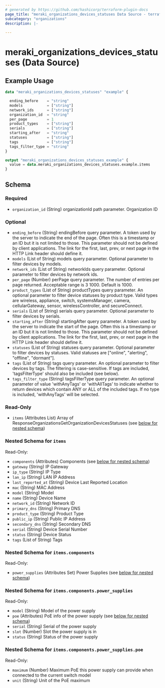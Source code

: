 ```yaml
---
# generated by https://github.com/hashicorp/terraform-plugin-docs
page_title: "meraki_organizations_devices_statuses Data Source - terraform-provider-meraki"
subcategory: "organizations"
description: |-
  
---
```


# meraki_organizations_devices_statuses (Data Source)



## Example Usage

```terraform
data "meraki_organizations_devices_statuses" "example" {

  ending_before    = "string"
  models           = ["string"]
  network_ids      = ["string"]
  organization_id  = "string"
  per_page         = 1
  product_types    = ["string"]
  serials          = ["string"]
  starting_after   = "string"
  statuses         = ["string"]
  tags             = ["string"]
  tags_filter_type = "string"
}

output "meraki_organizations_devices_statuses_example" {
  value = data.meraki_organizations_devices_statuses.example.items
}
```

<!-- schema generated by tfplugindocs -->
## Schema

### Required

- `organization_id` (String) organizationId path parameter. Organization ID

### Optional

- `ending_before` (String) endingBefore query parameter. A token used by the server to indicate the end of the page. Often this is a timestamp or an ID but it is not limited to those. This parameter should not be defined by client applications. The link for the first, last, prev, or next page in the HTTP Link header should define it.
- `models` (List of String) models query parameter. Optional parameter to filter devices by models.
- `network_ids` (List of String) networkIds query parameter. Optional parameter to filter devices by network ids.
- `per_page` (Number) perPage query parameter. The number of entries per page returned. Acceptable range is 3 1000. Default is 1000.
- `product_types` (List of String) productTypes query parameter. An optional parameter to filter device statuses by product type. Valid types are wireless, appliance, switch, systemsManager, camera, cellularGateway, sensor, wirelessController, and secureConnect.
- `serials` (List of String) serials query parameter. Optional parameter to filter devices by serials.
- `starting_after` (String) startingAfter query parameter. A token used by the server to indicate the start of the page. Often this is a timestamp or an ID but it is not limited to those. This parameter should not be defined by client applications. The link for the first, last, prev, or next page in the HTTP Link header should define it.
- `statuses` (List of String) statuses query parameter. Optional parameter to filter devices by statuses. Valid statuses are ["online", "alerting", "offline", "dormant"].
- `tags` (List of String) tags query parameter. An optional parameter to filter devices by tags. The filtering is case-sensitive. If tags are included, 'tagsFilterType' should also be included (see below).
- `tags_filter_type` (String) tagsFilterType query parameter. An optional parameter of value 'withAnyTags' or 'withAllTags' to indicate whether to return devices which contain ANY or ALL of the included tags. If no type is included, 'withAnyTags' will be selected.

### Read-Only

- `items` (Attributes List) Array of ResponseOrganizationsGetOrganizationDevicesStatuses (see [below for nested schema](#nestedatt--items))

<a id="nestedatt--items"></a>
### Nested Schema for `items`

Read-Only:

- `components` (Attributes) Components (see [below for nested schema](#nestedatt--items--components))
- `gateway` (String) IP Gateway
- `ip_type` (String) IP Type
- `lan_ip` (String) LAN IP Address
- `last_reported_at` (String) Device Last Reported Location
- `mac` (String) MAC Address
- `model` (String) Model
- `name` (String) Device Name
- `network_id` (String) Network ID
- `primary_dns` (String) Primary DNS
- `product_type` (String) Product Type
- `public_ip` (String) Public IP Address
- `secondary_dns` (String) Secondary DNS
- `serial` (String) Device Serial Number
- `status` (String) Device Status
- `tags` (List of String) Tags

<a id="nestedatt--items--components"></a>
### Nested Schema for `items.components`

Read-Only:

- `power_supplies` (Attributes Set) Power Supplies (see [below for nested schema](#nestedatt--items--components--power_supplies))

<a id="nestedatt--items--components--power_supplies"></a>
### Nested Schema for `items.components.power_supplies`

Read-Only:

- `model` (String) Model of the power supply
- `poe` (Attributes) PoE info of the power supply (see [below for nested schema](#nestedatt--items--components--power_supplies--poe))
- `serial` (String) Serial of the power supply
- `slot` (Number) Slot the power supply is in
- `status` (String) Status of the power supply

<a id="nestedatt--items--components--power_supplies--poe"></a>
### Nested Schema for `items.components.power_supplies.poe`

Read-Only:

- `maximum` (Number) Maximum PoE this power supply can provide when connected to the current switch model
- `unit` (String) Unit of the PoE maximum
